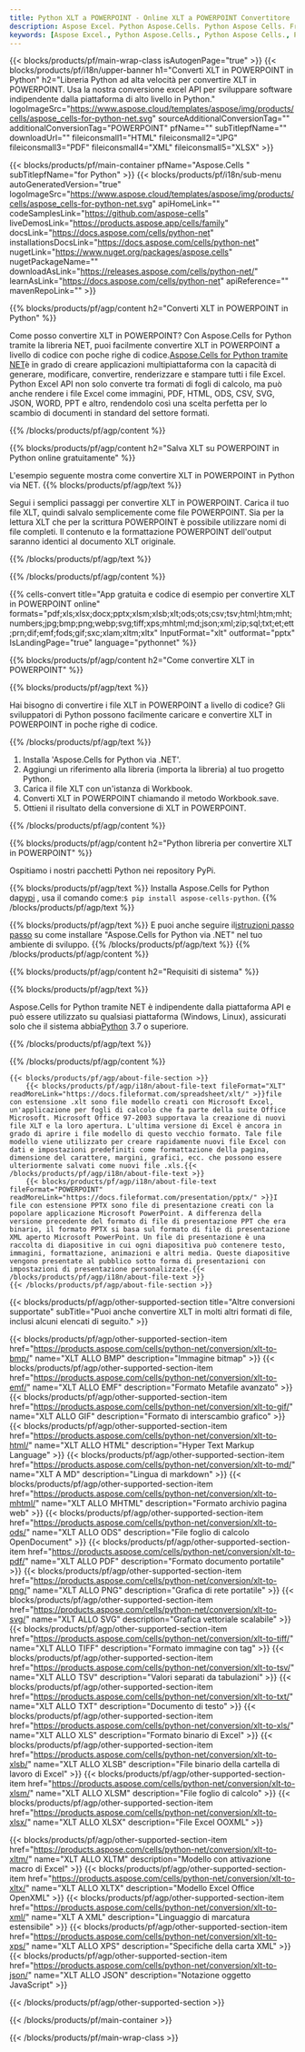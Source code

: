 ```yaml
---
title: Python XLT a POWERPOINT - Online XLT a POWERPOINT Convertitore
description: Aspose Excel. Python Aspose.Cells. Python Aspose Cells. Free Online Python Converti XLT in POWERPOINT saveformat. Python XLT in formato POWERPOINT. Salva XLT su POWERPOINT Python.
keywords: [Aspose Excel., Python Aspose.Cells., Python Aspose Cells., Python XLT to POWERPOINT saveformat., Free Online XLT to POWERPOINT Python., Python Convert XLT to POWERPOINT]
---
```

{{< blocks/products/pf/main-wrap-class isAutogenPage="true" >}}
{{< blocks/products/pf/i18n/upper-banner h1="Converti XLT in POWERPOINT in Python" h2="Libreria Python ad alta velocità per convertire XLT in POWERPOINT. Usa la nostra conversione excel API per sviluppare software indipendente dalla piattaforma di alto livello in Python." logoImageSrc="https://www.aspose.cloud/templates/aspose/img/products/cells/aspose_cells-for-python-net.svg" sourceAdditionalConversionTag="" additionalConversionTag="POWERPOINT" pfName="" subTitlepfName="" downloadUrl="" fileiconsmall1="HTML" fileiconsmall2="JPG" fileiconsmall3="PDF" fileiconsmall4="XML" fileiconsmall5="XLSX" >}}

{{< blocks/products/pf/main-container pfName="Aspose.Cells " subTitlepfName="for Python" >}}
{{< blocks/products/pf/i18n/sub-menu autoGeneratedVersion="true" logoImageSrc="https://www.aspose.cloud/templates/aspose/img/products/cells/aspose_cells-for-python-net.svg" apiHomeLink="" codeSamplesLink="https://github.com/aspose-cells" liveDemosLink="https://products.aspose.app/cells/family" docsLink="https://docs.aspose.com/cells/python-net" installationsDocsLink="https://docs.aspose.com/cells/python-net" nugetLink="https://www.nuget.org/packages/aspose.cells" nugetPackageName="" downloadAsLink="https://releases.aspose.com/cells/python-net/" learnAsLink="https://docs.aspose.com/cells/python-net" apiReference="" mavenRepoLink="" >}}


{{% blocks/products/pf/agp/content h2="Converti XLT in POWERPOINT in Python" %}}

 Come posso convertire XLT in POWERPOINT? Con Aspose.Cells for Python tramite la libreria NET, puoi facilmente convertire XLT in POWERPOINT a livello di codice con poche righe di codice.[Aspose.Cells for Python tramite NET](https://pypi.org/project/aspose-cells-python/)è in grado di creare applicazioni multipiattaforma con la capacità di generare, modificare, convertire, renderizzare e stampare tutti i file Excel. Python Excel API non solo converte tra formati di fogli di calcolo, ma può anche rendere i file Excel come immagini, PDF, HTML, ODS, CSV, SVG, JSON, WORD, PPT e altro, rendendolo così una scelta perfetta per lo scambio di documenti in standard del settore formati.

{{% /blocks/products/pf/agp/content %}}


{{% blocks/products/pf/agp/content h2="Salva XLT su POWERPOINT in Python online gratuitamente" %}}

L'esempio seguente mostra come convertire XLT in POWERPOINT in Python via NET.
{{% blocks/products/pf/agp/text %}}

Segui i semplici passaggi per convertire XLT in POWERPOINT. Carica il tuo file XLT, quindi salvalo semplicemente come file POWERPOINT. Sia per la lettura XLT che per la scrittura POWERPOINT è possibile utilizzare nomi di file completi. Il contenuto e la formattazione POWERPOINT dell'output saranno identici al documento XLT originale.

{{% /blocks/products/pf/agp/text %}}

{{% /blocks/products/pf/agp/content %}}

{{% cells-convert title="App gratuita e codice di esempio per convertire XLT in POWERPOINT online" formats="pdf;xls;xlsx;docx;pptx;xlsm;xlsb;xlt;ods;ots;csv;tsv;html;htm;mht;numbers;jpg;bmp;png;webp;svg;tiff;xps;mhtml;md;json;xml;zip;sql;txt;et;ett;prn;dif;emf;fods;gif;sxc;xlam;xltm;xltx" InputFormat="xlt" outformat="pptx" IsLandingPage="true" language="pythonnet" %}}

{{% blocks/products/pf/agp/content h2="Come convertire XLT in POWERPOINT" %}}

{{% blocks/products/pf/agp/text %}}

Hai bisogno di convertire i file XLT in POWERPOINT a livello di codice? Gli sviluppatori di Python possono facilmente caricare e convertire XLT in POWERPOINT in poche righe di codice.

{{% /blocks/products/pf/agp/text %}}

1.  Installa 'Aspose.Cells for Python via .NET'.
1.  Aggiungi un riferimento alla libreria (importa la libreria) al tuo progetto Python.
1.  Carica il file XLT con un'istanza di Workbook.
1.  Converti XLT in POWERPOINT chiamando il metodo Workbook.save.
1.  Ottieni il risultato della conversione di XLT in POWERPOINT.

{{% /blocks/products/pf/agp/content %}}


{{% blocks/products/pf/agp/content h2="Python libreria per convertire XLT in POWERPOINT" %}}

Ospitiamo i nostri pacchetti Python nei repository PyPi.

{{% blocks/products/pf/agp/text %}}
Installa Aspose.Cells for Python da<a href="https://pypi.org/project/aspose-cells-python/">pypi</a> , usa il comando come:<code>$ pip install aspose-cells-python</code>.
{{% /blocks/products/pf/agp/text %}}

{{% blocks/products/pf/agp/text %}}
 E puoi anche seguire il[istruzioni passo passo](https://docs.aspose.com/cells/python-net/getting-started/) su come installare "Aspose.Cells for Python via .NET" nel tuo ambiente di sviluppo.
{{% /blocks/products/pf/agp/text %}}
{{% /blocks/products/pf/agp/content %}}

{{% blocks/products/pf/agp/content h2="Requisiti di sistema" %}}

{{% blocks/products/pf/agp/text %}}

 Aspose.Cells for Python tramite NET è indipendente dalla piattaforma API e può essere utilizzato su qualsiasi piattaforma (Windows, Linux), assicurati solo che il sistema abbia[Python](https://www.python.org/downloads/) 3.7 o superiore.
 
{{% /blocks/products/pf/agp/text %}}

{{% /blocks/products/pf/agp/content %}}

<!-- aboutfile Starts -->
    {{< blocks/products/pf/agp/about-file-section >}}
        {{< blocks/products/pf/agp/i18n/about-file-text fileFormat="XLT" readMoreLink="https://docs.fileformat.com/spreadsheet/xlt/" >}}file con estensione .xlt sono file modello creati con Microsoft Excel, un'applicazione per fogli di calcolo che fa parte della suite Office Microsoft. Microsoft Office 97-2003 supportava la creazione di nuovi file XLT e la loro apertura. L'ultima versione di Excel è ancora in grado di aprire i file modello di questo vecchio formato. Tale file modello viene utilizzato per creare rapidamente nuovi file Excel con dati e impostazioni predefiniti come formattazione della pagina, dimensione del carattere, margini, grafici, ecc. che possono essere ulteriormente salvati come nuovi file .xls.{{< /blocks/products/pf/agp/i18n/about-file-text >}}
        {{< blocks/products/pf/agp/i18n/about-file-text fileFormat="POWERPOINT" readMoreLink="https://docs.fileformat.com/presentation/pptx/" >}}I file con estensione PPTX sono file di presentazione creati con la popolare applicazione Microsoft PowerPoint. A differenza della versione precedente del formato di file di presentazione PPT che era binario, il formato PPTX si basa sul formato di file di presentazione XML aperto Microsoft PowerPoint. Un file di presentazione è una raccolta di diapositive in cui ogni diapositiva può contenere testo, immagini, formattazione, animazioni e altri media. Queste diapositive vengono presentate al pubblico sotto forma di presentazioni con impostazioni di presentazione personalizzate.{{< /blocks/products/pf/agp/i18n/about-file-text >}}
    {{< /blocks/products/pf/agp/about-file-section >}}
<!-- aboutfile Ends -->

{{< blocks/products/pf/agp/other-supported-section title="Altre conversioni supportate" subTitle="Puoi anche convertire XLT in molti altri formati di file, inclusi alcuni elencati di seguito." >}}

{{< blocks/products/pf/agp/other-supported-section-item href="https://products.aspose.com/cells/python-net/conversion/xlt-to-bmp/" name="XLT ALLO BMP" description="Immagine bitmap" >}}
{{< blocks/products/pf/agp/other-supported-section-item href="https://products.aspose.com/cells/python-net/conversion/xlt-to-emf/" name="XLT ALLO EMF" description="Formato Metafile avanzato" >}}
{{< blocks/products/pf/agp/other-supported-section-item href="https://products.aspose.com/cells/python-net/conversion/xlt-to-gif/" name="XLT ALLO GIF" description="Formato di interscambio grafico" >}}
{{< blocks/products/pf/agp/other-supported-section-item href="https://products.aspose.com/cells/python-net/conversion/xlt-to-html/" name="XLT ALLO HTML" description="Hyper Text Markup Language" >}}
{{< blocks/products/pf/agp/other-supported-section-item href="https://products.aspose.com/cells/python-net/conversion/xlt-to-md/" name="XLT A MD" description="Lingua di markdown" >}}
{{< blocks/products/pf/agp/other-supported-section-item href="https://products.aspose.com/cells/python-net/conversion/xlt-to-mhtml/" name="XLT ALLO MHTML" description="Formato archivio pagina web" >}}
{{< blocks/products/pf/agp/other-supported-section-item href="https://products.aspose.com/cells/python-net/conversion/xlt-to-ods/" name="XLT ALLO ODS" description="File foglio di calcolo OpenDocument" >}}
{{< blocks/products/pf/agp/other-supported-section-item href="https://products.aspose.com/cells/python-net/conversion/xlt-to-pdf/" name="XLT ALLO PDF" description="Formato documento portatile" >}}
{{< blocks/products/pf/agp/other-supported-section-item href="https://products.aspose.com/cells/python-net/conversion/xlt-to-png/" name="XLT ALLO PNG" description="Grafica di rete portatile" >}}
{{< blocks/products/pf/agp/other-supported-section-item href="https://products.aspose.com/cells/python-net/conversion/xlt-to-svg/" name="XLT ALLO SVG" description="Grafica vettoriale scalabile" >}}
{{< blocks/products/pf/agp/other-supported-section-item href="https://products.aspose.com/cells/python-net/conversion/xlt-to-tiff/" name="XLT ALLO TIFF" description="Formato immagine con tag" >}}
{{< blocks/products/pf/agp/other-supported-section-item href="https://products.aspose.com/cells/python-net/conversion/xlt-to-tsv/" name="XLT ALLO TSV" description="Valori separati da tabulazioni" >}}
{{< blocks/products/pf/agp/other-supported-section-item href="https://products.aspose.com/cells/python-net/conversion/xlt-to-txt/" name="XLT ALLO TXT" description="Documento di testo" >}}
{{< blocks/products/pf/agp/other-supported-section-item href="https://products.aspose.com/cells/python-net/conversion/xlt-to-xls/" name="XLT ALLO XLS" description="Formato binario di Excel" >}}
{{< blocks/products/pf/agp/other-supported-section-item href="https://products.aspose.com/cells/python-net/conversion/xlt-to-xlsb/" name="XLT ALLO XLSB" description="File binario della cartella di lavoro di Excel" >}}
{{< blocks/products/pf/agp/other-supported-section-item href="https://products.aspose.com/cells/python-net/conversion/xlt-to-xlsm/" name="XLT ALLO XLSM" description="File foglio di calcolo" >}}
{{< blocks/products/pf/agp/other-supported-section-item href="https://products.aspose.com/cells/python-net/conversion/xlt-to-xlsx/" name="XLT ALLO XLSX" description="File Excel OOXML" >}}

{{< blocks/products/pf/agp/other-supported-section-item href="https://products.aspose.com/cells/python-net/conversion/xlt-to-xltm/" name="XLT ALLO XLTM" description="Modello con attivazione macro di Excel" >}}
{{< blocks/products/pf/agp/other-supported-section-item href="https://products.aspose.com/cells/python-net/conversion/xlt-to-xltx/" name="XLT ALLO XLTX" description="Modello Excel Office OpenXML" >}}
{{< blocks/products/pf/agp/other-supported-section-item href="https://products.aspose.com/cells/python-net/conversion/xlt-to-xml/" name="XLT A XML" description="Linguaggio di marcatura estensibile" >}}
{{< blocks/products/pf/agp/other-supported-section-item href="https://products.aspose.com/cells/python-net/conversion/xlt-to-xps/" name="XLT ALLO XPS" description="Specifiche della carta XML" >}}
{{< blocks/products/pf/agp/other-supported-section-item href="https://products.aspose.com/cells/python-net/conversion/xlt-to-json/" name="XLT ALLO JSON" description="Notazione oggetto JavaScript" >}}

{{< /blocks/products/pf/agp/other-supported-section >}}

{{< /blocks/products/pf/main-container >}}
    
{{< /blocks/products/pf/main-wrap-class >}}
